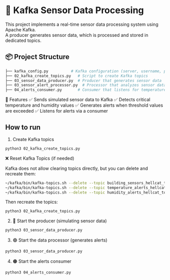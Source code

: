 # 🚀 Kafka Sensor Data Processing

This project implements a real-time sensor data processing system using Apache Kafka.  
A producer generates sensor data, which is processed and stored in dedicated topics.

## 📦 **Project Structure**
```bash
├── kafka_config.py          # Kafka configuration (server, username, password)
├── 02_kafka_create_topics.py   # Script to create Kafka topics
├── 03_sensor_data_producer.py  # Producer that generates sensor data
├── 03_sensor_alert_processor.py  # Processor that analyzes sensor data and generates alerts
├── 04_alerts_consumer.py       # Consumer that listens for temperature and humidity alerts
```


📌 Features
✅ Sends simulated sensor data to Kafka
✅ Detects critical temperature and humidity values
✅ Generates alerts when threshold values are exceeded
✅ Listens for alerts via a consumer

## How to run

1) Create Kafka topics

``` bash
python3 02_kafka_create_topics.py
```

❌ Reset Kafka Topics (if needed)

Kafka does not allow clearing topics directly, but you can delete and recreate them:

``` bash
~/kafka/bin/kafka-topics.sh --delete --topic building_sensors_hellcat_topic --bootstrap-server localhost:9092
~/kafka/bin/kafka-topics.sh --delete --topic temperature_alerts_hellcat_topic --bootstrap-server localhost:9092
~/kafka/bin/kafka-topics.sh --delete --topic humidity_alerts_hellcat_topic --bootstrap-server localhost:9092
```
Then recreate the topics:

``` bash
python3 02_kafka_create_topics.py
```


2) 🔵 Start the producer (simulating sensor data)

``` bash
python3 03_sensor_data_producer.py
```

3) 🟢 Start the data processor (generates alerts)

``` bash
python3 03_sensor_data_producer.py
```

4) 🟠 Start the alerts consumer

``` bash
python3 04_alerts_consumer.py
```

